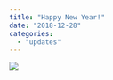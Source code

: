 ```yaml
---
title: "Happy New Year!"
date: "2018-12-28"
categories: 
  - "updates"
---
```


![](https://womenandwar.net/kr/wp-content/uploads/2019/01/2018-yeonhajang-01-1.jpg)
